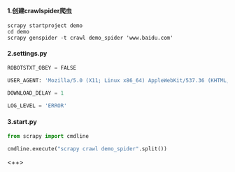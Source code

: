 #### 1.创建crawlspider爬虫
```shell
scrapy startproject demo
cd demo
scrapy genspider -t crawl demo_spider 'www.baidu.com'
```

#### 2.settings.py
```python
ROBOTSTXT_OBEY = FALSE

USER_AGENT: 'Mozilla/5.0 (X11; Linux x86_64) AppleWebKit/537.36 (KHTML, like Gecko) Chrome/95.0.4638.69 Safari/537.36'

DOWNLOAD_DELAY = 1

LOG_LEVEL = 'ERROR'
```

#### 3.start.py
```python
from scrapy import cmdline

cmdline.execute("scrapy crawl demo_spider".split())
```

<++>
